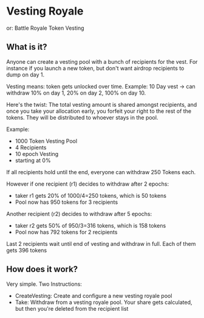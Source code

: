 # Vesting Royale
or: Battle Royale Token Vesting

## What is it?
Anyone can create a vesting pool with a bunch of recipients for the vest. For instance if you launch a new token, but don't want airdrop recipients to dump on day 1.

Vesting means: token gets unlocked over time. Example: 10 Day vest -> can withdraw 10% on day 1, 20% on day 2, 100% on day 10.

Here's the twist: The total vesting amount is shared amongst recipients, and once you take your allocation early, you forfeit your right to the rest of the tokens. They will be distributed to whoever stays in the pool.

Example:

- 1000 Token Vesting Pool
- 4 Recipients
- 10 epoch Vesting
- starting at 0%

If all recipients hold until the end, everyone can withdraw 250 Tokens each.

However if one recipient (r1) decides to withdraw after 2 epochs:
- taker r1 gets 20% of 1000/4=250 tokens, which is 50 tokens
- Pool now has 950 tokens for 3 recipients

Another recipient (r2) decides to withdraw after 5 epochs:
- taker r2 gets 50% of 950/3=316 tokens, which is 158 tokens
- Pool now has 792 tokens for 2 recipients

Last 2 recipients wait until end of vesting and withdraw in full.
Each of them gets 396 tokens

## How does it work?

Very simple. Two Instructions:
- CreateVesting: Create and configure a new vesting royale pool
- Take: Withdraw from a vesting royale pool. Your share gets calculated, but then you're deleted from the recipient list

